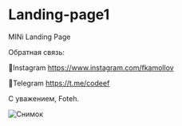 # Landing-page1
MINi Landing Page

Обратная связь:

📌Instagram https://www.instagram.com/fkamollov

📌Telegram https://t.me/codeef

С уважением, Foteh.

![Снимок](https://user-images.githubusercontent.com/55693215/104311107-cee09200-54e5-11eb-82dc-a9bc05ccac57.PNG)
